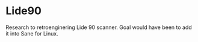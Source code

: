 # Lide90
Research to retroenginering Lide 90 scanner. Goal would have been to add it into Sane for Linux.
